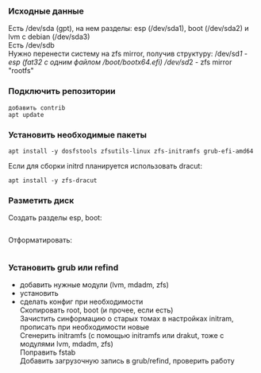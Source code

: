 ### Исходные данные
Есть /dev/sda (gpt), на нем разделы: esp (/dev/sda1), boot (/dev/sda2) и lvm с debian (/dev/sda3)  
Есть /dev/sdb  
Нужно перенести систему на zfs mirror, получив структуру:
/dev/sd*1 - esp (fat32 с одним файлом /boot/bootx64.efi)
/dev/sd*2 - zfs mirror "rootfs"  

### Подключить репозитории  
```
добавить contrib
apt update
```

### Установить необходимые пакеты  
```
apt install -y dosfstools zfsutils-linux zfs-initramfs grub-efi-amd64
```
Если для сборки initrd планируется использовать dracut:  
```
apt install -y zfs-dracut
```

### Разметить диск  
Создать разделы esp, boot:  
```
```
Отформатировать:  
```
```
### Установить grub или refind  
  - добавить нужные модули (lvm, mdadm, zfs)  
  - установить  
  - сделать конфиг при необходимости  
Скопировать root, boot (и прочее, если есть)  
Зачистить синформацию о старых томах в настройках initram, прописать при необходимости новые  
Сгенерить initramfs (с помощью initramfs или drakut, тоже с модулями lvm, mdadm, zfs)  
Поправить fstab  
Добавить загрузочную запись в grub/refind, проверить работу  

